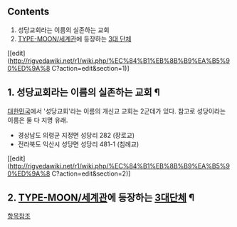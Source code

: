 ## Contents

    

1. 성당교회라는 이름의 실존하는 교회 
2. [TYPE-MOON/세계관](TYPE-MOON/%EC%84%B8%EA%B3%84%EA%B4%80.md)에 등장하는 [3대 단체](%EC%84%B1%EB%8B%B9%EA%B5%90%ED%9A%8C%28TYPE-MOON/%EC%84%B8%EA%B3%84%EA%B4%80%29.md)

[[edit](http://rigvedawiki.net/r1/wiki.php/%EC%84%B1%EB%8B%B9%EA%B5%90%ED%9A%8
C?action=edit&section=1)]

## 1. 성당교회라는 이름의 실존하는 교회 ¶

[대한민국](%EB%8C%80%ED%95%9C%EB%AF%BC%EA%B5%AD.md)에서 '성당교회'라는 이름의 개신교 교회는 2군데가
있다. 참고로 성당이라는 이름은 둘 다 지명 유래.  

  * 경상남도 의령군 지정면 성당리 282 (장로교)
  * 전라북도 익산시 성당면 성당리 481-1 (침례교)  

[[edit](http://rigvedawiki.net/r1/wiki.php/%EC%84%B1%EB%8B%B9%EA%B5%90%ED%9A%8
C?action=edit&section=2)]

## 2. [TYPE-MOON/세계관](TYPE-MOON/%EC%84%B8%EA%B3%84%EA%B4%80.md)에 등장하는 [3대단체](%EC%84%B1%EB%8B%B9%EA%B5%90%ED%9A%8C%28TYPE-MOON/%EC%84%B8%EA%B3%84%EA%B4%80%29.md) ¶

[항목참조](%EC%84%B1%EB%8B%B9%EA%B5%90%ED%9A%8C%28TYPE-MOON/%EC%84%B8%EA%B3%84%EA%B4%80%29.md)

